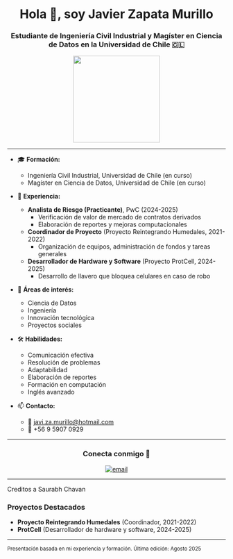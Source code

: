 <h1 align="center">Hola 👋, soy Javier Zapata Murillo</h1>
<h3 align="center">Estudiante de Ingeniería Civil Industrial y Magíster en Ciencia de Datos en la Universidad de Chile 🇨🇱</h3>

<p align="center">
  <img align="center" height="200" src="https://media.giphy.com/media/SWoSkN6DxTszqIKEqv/giphy.gif">
</p>

---

- 🎓 **Formación:**  
  - Ingeniería Civil Industrial, Universidad de Chile (en curso)  
  - Magíster en Ciencia de Datos, Universidad de Chile (en curso)  

- 💼 **Experiencia:**  
  - **Analista de Riesgo (Practicante)**, PwC (2024-2025)  
    - Verificación de valor de mercado de contratos derivados  
    - Elaboración de reportes y mejoras computacionales  
  - **Coordinador de Proyecto** (Proyecto Reintegrando Humedales, 2021-2022)  
    - Organización de equipos, administración de fondos y tareas generales  
  - **Desarrollador de Hardware y Software** (Proyecto ProtCell, 2024-2025)  
    - Desarrollo de llavero que bloquea celulares en caso de robo

- 🔎 **Áreas de interés:**  
  - Ciencia de Datos  
  - Ingeniería  
  - Innovación tecnológica  
  - Proyectos sociales

- 🛠️ **Habilidades:**  
  - Comunicación efectiva  
  - Resolución de problemas  
  - Adaptabilidad  
  - Elaboración de reportes  
  - Formación en computación  
  - Inglés avanzado

- 📫 **Contacto:**  
  - 📧 javi.za.murillo@hotmail.com  
  - 📱 +56 9 5907 0929  

---

<h3 align="center">Conecta conmigo 🤝</h3>

<p align="center">
  <a href="mailto:javi.za.murillo@hotmail.com" target="_blank"><img src="https://img.icons8.com/fluency/48/000000/new-post.png" alt="email"></a>
  <!-- Si tienes LinkedIn, GitHub u otra red, agrega aquí los enlaces -->
</p>

---

Creditos a Saurabh Chavan

### Proyectos Destacados

- **Proyecto Reintegrando Humedales** (Coordinador, 2021-2022)
- **ProtCell** (Desarrollador de hardware y software, 2024-2025)

---

<sub>Presentación basada en mi experiencia y formación. Última edición: Agosto 2025</sub>
